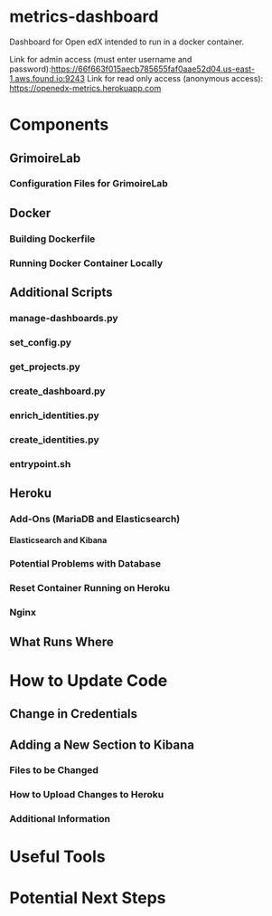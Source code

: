 # metrics-dashboard
Dashboard for Open edX intended to run in a docker container. 

Link for admin access (must enter username and password):https://66f663f015aecb785655faf0aae52d04.us-east-1.aws.found.io:9243
Link for read only access (anonymous access): https://openedx-metrics.herokuapp.com

# Components
## GrimoireLab
### Configuration Files for GrimoireLab
## Docker
### Building Dockerfile
### Running Docker Container Locally
## Additional Scripts
### manage-dashboards.py
### set_config.py
### get_projects.py
### create_dashboard.py
### enrich_identities.py
### create_identities.py
### entrypoint.sh
## Heroku
### Add-Ons (MariaDB and Elasticsearch)
#### Elasticsearch and Kibana
### Potential Problems with Database
### Reset Container Running on Heroku
### Nginx
## What Runs Where

# How to Update Code
## Change in Credentials
## Adding a New Section to Kibana
### Files to be Changed
### How to Upload Changes to Heroku
### Additional Information

# Useful Tools

# Potential Next Steps